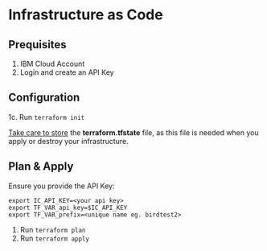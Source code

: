 # Infrastructure as Code


## Prequisites

1. IBM Cloud Account
2. Login and create an API Key


## Configuration

1c. Run `terraform init`

[Take care to store](https://spacelift.io/blog/terraform-state) the **terraform.tfstate** file, as this file is needed when you apply or destroy your infrastructure.

## Plan & Apply

Ensure you provide the API Key:

```
export IC_API_KEY=<your api key>
export TF_VAR_api_key=$IC_API_KEY
export TF_VAR_prefix=<unique name eg. birdtest2>
```

1. Run `terraform plan`
2. Run `terraform apply`
